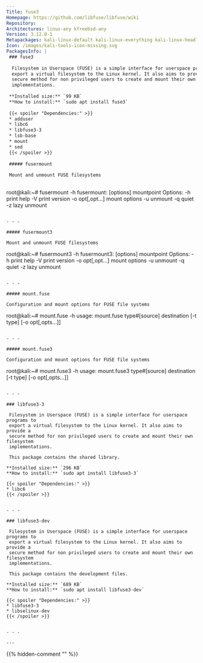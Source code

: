```yaml
---
Title: fuse3
Homepage: https://github.com/libfuse/libfuse/wiki
Repository: 
Architectures: linux-any kfreebsd-any
Version: 3.12.0-1
Metapackages: kali-linux-default kali-linux-everything kali-linux-headless kali-linux-large kali-tools-hardware 
Icon: /images/kali-tools-icon-missing.svg
PackagesInfo: |
 ### fuse3
 
  Filesystem in Userspace (FUSE) is a simple interface for userspace programs to
  export a virtual filesystem to the Linux kernel. It also aims to provide a
  secure method for non privileged users to create and mount their own filesystem
  implementations.
 
 **Installed size:** `99 KB`  
 **How to install:** `sudo apt install fuse3`  
 
 {{< spoiler "Dependencies:" >}}
 * adduser
 * libc6 
 * libfuse3-3 
 * lsb-base 
 * mount 
 * sed 
 {{< /spoiler >}}
 
 ##### fusermount
 
 Mount and unmount FUSE filesystems
 
 ```
 root@kali:~# fusermount -h
 fusermount: [options] mountpoint
 Options:
  -h		    print help
  -V		    print version
  -o opt[,opt...]    mount options
  -u		    unmount
  -q		    quiet
  -z		    lazy unmount
 ```
 
 - - -
 
 ##### fusermount3
 
 Mount and unmount FUSE filesystems
 
 ```
 root@kali:~# fusermount3 -h
 fusermount3: [options] mountpoint
 Options:
  -h		    print help
  -V		    print version
  -o opt[,opt...]    mount options
  -u		    unmount
  -q		    quiet
  -z		    lazy unmount
 ```
 
 - - -
 
 ##### mount.fuse
 
 Configuration and mount options for FUSE file systems
 
 ```
 root@kali:~# mount.fuse -h
 usage: mount.fuse type#[source] destination [-t type] [-o opt[,opts...]]
 ```
 
 - - -
 
 ##### mount.fuse3
 
 Configuration and mount options for FUSE file systems
 
 ```
 root@kali:~# mount.fuse3 -h
 usage: mount.fuse3 type#[source] destination [-t type] [-o opt[,opts...]]
 ```
 
 - - -
 
 ### libfuse3-3
 
  Filesystem in Userspace (FUSE) is a simple interface for userspace programs to
  export a virtual filesystem to the Linux kernel. It also aims to provide a
  secure method for non privileged users to create and mount their own filesystem
  implementations.
   
  This package contains the shared library.
 
 **Installed size:** `296 KB`  
 **How to install:** `sudo apt install libfuse3-3`  
 
 {{< spoiler "Dependencies:" >}}
 * libc6 
 {{< /spoiler >}}
 
 
 - - -
 
 ### libfuse3-dev
 
  Filesystem in Userspace (FUSE) is a simple interface for userspace programs to
  export a virtual filesystem to the Linux kernel. It also aims to provide a
  secure method for non privileged users to create and mount their own filesystem
  implementations.
   
  This package contains the development files.
 
 **Installed size:** `689 KB`  
 **How to install:** `sudo apt install libfuse3-dev`  
 
 {{< spoiler "Dependencies:" >}}
 * libfuse3-3 
 * libselinux-dev
 {{< /spoiler >}}
 
 
 - - -
 
---
```

{{% hidden-comment "<!--Do not edit anything above this line-->" %}}
